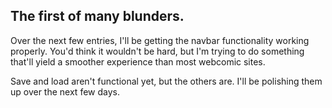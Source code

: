 ## The first of many blunders.

Over the next few entries, I'll be getting the navbar functionality working properly. You'd think it wouldn't be hard, but I'm trying to do something that'll yield a smoother experience than most webcomic sites.

Save and load aren't functional yet, but the others are. I'll be polishing them up over the next few days.